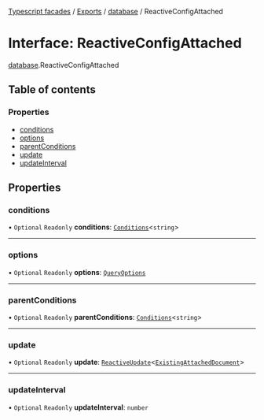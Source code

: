 [Typescript facades](../index.md) / [Exports](../modules.md) / [database](../modules/database.md) / ReactiveConfigAttached

# Interface: ReactiveConfigAttached

[database](../modules/database.md).ReactiveConfigAttached

## Table of contents

### Properties

- [conditions](database.ReactiveConfigAttached.md#conditions)
- [options](database.ReactiveConfigAttached.md#options)
- [parentConditions](database.ReactiveConfigAttached.md#parentconditions)
- [update](database.ReactiveConfigAttached.md#update)
- [updateInterval](database.ReactiveConfigAttached.md#updateinterval)

## Properties

### conditions

• `Optional` `Readonly` **conditions**: [`Conditions`](../modules/database.md#conditions)<`string`\>

___

### options

• `Optional` `Readonly` **options**: [`QueryOptions`](database.QueryOptions.md)

___

### parentConditions

• `Optional` `Readonly` **parentConditions**: [`Conditions`](../modules/database.md#conditions)<`string`\>

___

### update

• `Optional` `Readonly` **update**: [`ReactiveUpdate`](database.ReactiveUpdate.md)<[`ExistingAttachedDocument`](database.ExistingAttachedDocument.md)\>

___

### updateInterval

• `Optional` `Readonly` **updateInterval**: `number`
